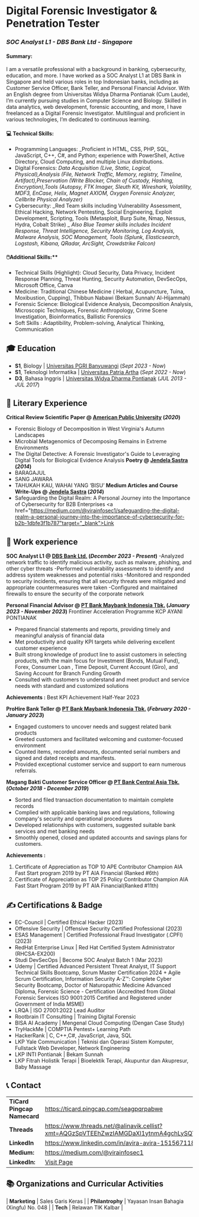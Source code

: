 # Digital Forensic Investigator & Penetration Tester
### _SOC Analyst L1 - DBS Bank Ltd - Singapore_ 

#### Summary: 
I am a versatile professional with a background in banking, cybersecurity, education, and more. I have worked as a SOC Analyst L1 at DBS Bank in Singapore and held various roles in top Indonesian banks, including as Customer Service Officer, Bank Teller, and Personal Financial Advisor. With an English degree from Universitas Widya Dharma Pontianak (Cum Laude), I’m currently pursuing studies in Computer Science and Biology. Skilled in data analytics, web development, forensic accounting, and more, I have freelanced as a Digital Forensic Investigator. Multilingual and proficient in various technologies, I’m dedicated to continuous learning.

#### 💻 Technical Skills:

- Programming Languages: _Proficient in HTML, CSS, PHP, SQL, JavaScript, C++, C#, and Python; experience with PowerShell, Active Directory, Cloud Computing, and multiple Linux distributions.
- Digital Forensics: _Data Acquisition (Live, Static, Logical, Physical),Analysis (File, Network Traffic, Memory, registry, Timeline, Artifact),Preservation (Write Blocker, Chain of Custody, Hashing, Encryption),Tools (Autopsy, FTK Imager, Sleuth Kit, Wireshark, Volatility, MDF3, EnCase, Helix, Magnet AXIOM, Oxygen Forensic Analyzer, Cellbrite Physical Analyzer)_
- Cybersecurity: _Red Team skills including Vulnerability Assessment, Ethical Hacking, Network Pentesting, Social Engineering, Exploit Development, Scripting, Tools (Metasploit, Burp Suite, Nmap, Nessus, Hydra, Cobalt Strike) _
  _Also Blue Teamer skills includes Incident Response, Threat Intelligence, Security Monitoring, Log Analysis, Malware Analysis, SOC Management, Tools (Splunk, Elasticsearch, Logstash, Kibana, QRadar, ArcSight, Crowdstrike Falcon)_

#### 🖱️Additional Skills:**
  
- Technical Skills (Highlight): Cloud Security, Data Privacy, Incident Response Planning, Threat Hunting, Security Automation, DevSecOps, Microsoft Office, Canva
- Medicine: Traditional Chinese Medicine ( Herbal, Acupuncture, Tuina, Moxibustion, Cupping), Thibbun Nabawi (Bekam Sunnah/ Al-Hijammah)
- Forensic Science: Biological Evidence Analysis, Decomposition Analysis, Microscopic Techniques, Forensic Anthropology, Crime Scene Investigation, Bioinformatics, Ballistic Forensics
- Soft Skills : Adaptibility, Problem-solving, Analytical Thinking, Communication

## 🎓 Education
- **S1**, Biology | <a href="https://unibabwi.ac.id/" target="_blank">Universitas PGRI Banyuwangi</a> (_Sept 2023 - Now_)		  		
- **S1**, Teknologi Informatika	| <a href="https://www.patriaartha.com/" target="_blank">Universitas Patria Artha</a> (_Sept 2022 - Now_)	 			        		
- **D3**, Bahasa Inggris | <a href="https://widyadharma.ac.id/" target="_blank">Universitas Widya Dharma Pontianak</a> (_JUL 2013 - JUL 2017_)

## 🔬 Literary Experience
**Critical Review Scientific Paper @ <a href="https://www.apu.apus.edu/online-certificate-programs/undergraduate-certificate-in-forensics/" target="_blank">American Public University</a> (_2020_)**
- Forensic Biology of Decomposition in West Virginia's Autumn Landscapes
- Microbial Metagenomics of Decomposing Remains in Extreme Environments
- The Digital Detective: A Forensic Investigator's Guide to Leveraging Digital Tools for Biological Evidence Analysis
**Poetry @ <a href="https://www.jendelasastra.com/user/elisabettacharlotte" target="_blank">Jendela Sastra</a> (_2014_)**
- BARAGAJUL
- SANG JAWARA
- TAHUKAH KAU, WAHAI YANG ‘BISU’
**Medium Articles and Course Write-Ups @ <a href="https://www.jendelasastra.com/user/elisabettacharlotte" target="_blank">Jendela Sastra</a> (_2014_)**
- Safeguarding the Digital Realm: A Personal Journey into the Importance of Cybersecurity for B2B Enterprises <a href="https://medium.com/@virainfosec1/safeguarding-the-digital-realm-a-personal-journey-into-the-importance-of-cybersecurity-for-b2b-1dbfe3f1b787"target="_blank">Link</a>

## 💼 Work experience 
**SOC Analyst L1 @ <a href="[https://www.dbs.com.sg/index/default.page]" target="_blank">DBS Bank Ltd.</a> (_December 2023 - Present_)**
-Analyzed network traffic to identify malicious activity, such as malware, phishing, and other cyber threats
-Performed vulnerability assessments to identify and address system weaknesses and potential risks
-Monitored and responded to security incidents, ensuring that all security threats were mitigated and appropriate countermeasures were taken
-Configured and maintained firewalls to ensure the security of the corporate network

**Personal Financial Advisor @ <a href="[https://www.maybank.co.id/]" target="_blank">PT Bank Maybank Indonesia Tbk.</a> (_January 2023 - November 2023_)**
Frontliner Acceleration Programme
KCP AYANI PONTIANAK
- Prepared financial statements and reports, providing timely and meaningful analysis of financial data
- Met productivity and quality KPI targets while delivering excellent customer experience
- Built strong knowledge of product line to assist customers in selecting products, with the main focus for Investment (Bonds, Mutual Fund), Forex, Consumer Loan , Time Deposit, Current Account (Giro), and Saving Account for Branch Funding Growth
- Consulted with customers to understand and meet product and service needs with standard and customized solutions

**Achievements :** 
Best KPI Achievement Half-Year 2023

**ProHire Bank Teller @ <a href="[https://www.maybank.co.id/]" target="_blank">PT Bank Maybank Indonesia Tbk.</a> (_February 2020 - January 2023_)**
- Engaged customers to uncover needs and suggest related bank products
- Greeted customers and facilitated welcoming and customer-focused environment
- Counted items, recorded amounts, documented serial numbers and signed and dated receipts and manifests.
- Provided exceptional customer service and support to earn numerous referrals.

**Magang Bakti Customer Service Officer @ <a href="[https://www.bca.co.id/]" target="_blank">PT Bank Central Asia Tbk.</a> (_October 2018 - December 2019_)**
- Sorted and filed transaction documentation to maintain complete records
- Complied with applicable banking laws and regulations, following company's security and operational procedures
- Developed relationships with customers, suggested suitable bank services and met banking needs
- Smoothly opened, closed and updated accounts and savings plans for customers.

**Achievements :**
1. Certificate of Appreciation as TOP 10 APE Contributor Champion AIA Fast Start program 2019 by PT AIA Financial (Ranked #6th)
2. Certificate of Appreciation as TOP 25 Policy Contributor Champion AIA Fast Start Program 2019 by PT AIA Financial(Ranked #11th)

## ✍️ Certifications & Badge
- EC-Council | Certified Ethical Hacker (2023)
- Offensive Security | Offensive Security Certified Professional (2023)
- ESAS Management | Certified Professional Fraud Investigator (.CPFI) (2023)
- RedHat Enterprise Linux | Red Hat Certified System Administrator (RHCSA-EX200)
- Studi DevSecOps | Become SOC Analyst Batch 1 (Mar 2023)
- Udemy | Certified Advanced Persistent Threat Analyst, IT Support Technical Skills Bootcamp, Scrum Master Certification 2024 + Agile Scrum Certification, Information Security A-Z™: Complete Cyber Security Bootcamp, Doctor of Naturopathic Medicine Advanced Diploma, Forensic Science - Certification (Accredited from Global Forensic Services ISO 9001:2015 Certified and Registered under Government of India MSME)
- LRQA | ISO 27001:2022 Lead Auditor
- Rootbrain IT Consulting | Training Digital Forensic
- BISA AI Academy | Mengenal Cloud Computing (Dengan Case Study)
- TryHackMe | COMPTIA Pentest+ Learning Path
- HackerRank | C, C++,C#, JavaScript, Java, SQL
- LKP Yale Communication | Teknisi dan Operasi Sistem Komputer, Fullstack Web Developer, Network Engineering
- LKP INTI Pontianak | Bekam Sunnah
- LKP Fitrah Holistik Terapi | Bioelektik Terapi, Akupuntur dan Akupresur, Baby Massage
    

## 📞 Contact

|     |     |
|:----|:----|
| **TiCard Pingcap Namecard** | https://ticard.pingcap.com/seagpqrpabwe |
| **Threads** | https://www.threads.net/@alinavik.cellist?xmt=AQGzSpVTEEhZwzIAMGDaXl1ytnmA4gchLySQY_XWZJb_75Q |
| **LinkedIn** | https://www.linkedin.com/in/avira-avira-151567118/ |
| **Medium:** | https://medium.com/@virainfosec1 |
| **LinkedIn:** | <a href="https://www.linkedin.com/in/v%C3%A2nia-c-renn%C3%B3-azevedo-21493449/" target="_blank">Visit Page</a> |


## 📚 Organizations and Curricular Activities

| **Marketing**   | Sales Garis Keras | 
| **Philantrophy**   | Yayasan Insan Bahagia (Xingfu) No. 048 | 
| **Tech**   | Relawan TIK Kalbar | 
